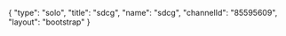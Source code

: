 {
    "type": "solo",
    "title": "sdcg",
    "name": "sdcg",
    "channelId": "85595609",
    "layout": "bootstrap"
}